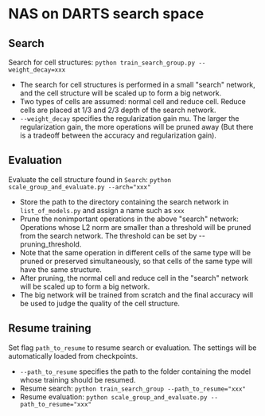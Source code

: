 # NAS on DARTS search space

## Search
Search for cell structures: `python train_search_group.py --weight_decay=xxx`
- The search for cell structures is performed in a small "search" network, and the cell structure will be scaled up to form a big network.
- Two types of cells are assumed: normal cell and reduce cell. Reduce cells are placed at 1/3 and 2/3 depth of the search network.
- `--weight_decay` specifies the regularization gain mu. The larger the regularization gain, the more operations will be pruned away (But there is a tradeoff between the accuracy and regularization gain).

## Evaluation
Evaluate the cell structure found in `Search`: `python scale_group_and_evaluate.py --arch="xxx"`
- Store the path to the directory containing the search network in `list_of_models.py` and assign a name such as `xxx`
- Prune the nonimportant operations in the above "search" network: Operations whose L2 norm are smaller than a threshold will be pruned from the search network. The threshold can be set by --pruning_threshold. 
- Note that the same operation in different cells of the same type will be pruned or preserved simultaneously, so that cells of the same type will have the same structure.
- After pruning, the normal cell and reduce cell in the "search" network will be scaled up to form a big network.
- The big network will be trained from scratch and the final accuracy will be used to judge the quality of the cell structure.

## Resume training
Set flag `path_to_resume` to resume search or evaluation. The settings will be automatically loaded from checkpoints.
- `--path_to_resume` specifies the path to the folder containing the model whose training should be resumed.
- Resume search: `python train_search_group --path_to_resume="xxx"`
- Resume evaluation: `python scale_group_and_evaluate.py --path_to_resume="xxx"`